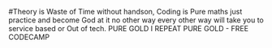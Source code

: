 #Theory is Waste of Time without handson, Coding is Pure maths just practice and become God at it no other way every other way will take you to service based or Out of tech.
PURE GOLD I REPEAT PURE GOLD - FREE CODECAMP 
